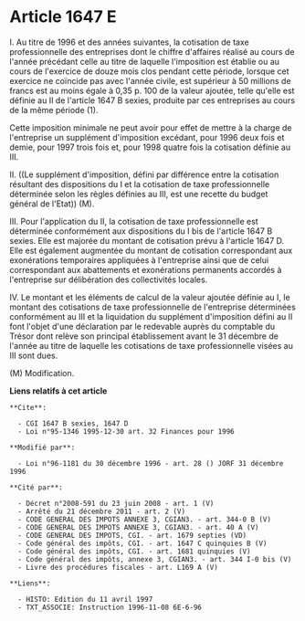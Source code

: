 # Article 1647 E

I. Au titre de 1996 et des années suivantes, la cotisation de taxe professionnelle des entreprises dont le chiffre d'affaires
réalisé au cours de l'année précédant celle au titre de laquelle l'imposition est établie ou au cours de l'exercice de douze
mois clos pendant cette période, lorsque cet exercice ne coïncide pas avec l'année civile, est supérieur à 50 millions de
francs est au moins égale à 0,35 p. 100 de la valeur ajoutée, telle qu'elle est définie au II de l'article 1647 B sexies,
produite par ces entreprises au cours de la même période (1).

Cette imposition minimale ne peut avoir pour effet de mettre à la charge de l'entreprise un supplément d'imposition excédant,
pour 1996 deux fois et demie, pour 1997 trois fois et, pour 1998 quatre fois la cotisation définie au III.

II. ((Le supplément d'imposition, défini par différence entre la cotisation résultant des dispositions du I et la cotisation
de taxe professionnelle déterminée selon les règles définies au III, est une recette du budget général de l'Etat)) (M).

III. Pour l'application du II, la cotisation de taxe professionnelle est déterminée conformément aux dispositions du I bis de
l'article 1647 B sexies. Elle est majorée du montant de cotisation prévu à l'article 1647 D. Elle est également augmentée du
montant de cotisation correspondant aux exonérations temporaires appliquées à l'entreprise ainsi que de celui correspondant
aux abattements et exonérations permanents accordés à l'entreprise sur délibération des collectivités locales.

IV. Le montant et les éléments de calcul de la valeur ajoutée définie au I, le montant des cotisations de taxe
professionnelle de l'entreprise déterminées conformément au III et la liquidation du supplément d'imposition défini au II
font l'objet d'une déclaration par le redevable auprès du comptable du Trésor dont relève son principal établissement avant
le 31 décembre de l'année au titre de laquelle les cotisations de taxe professionnelle visées au III sont dues.

(M) Modification.

**Liens relatifs à cet article**

	**Cite**:

	  - CGI 1647 B sexies, 1647 D
	  - Loi n°95-1346 1995-12-30 art. 32 Finances pour 1996

	**Modifié par**:

	  - Loi n°96-1181 du 30 décembre 1996 - art. 28 () JORF 31 décembre 1996

	**Cité par**:

	  - Décret n°2008-591 du 23 juin 2008 - art. 1 (V)
	  - Arrêté du 21 décembre 2011 - art. 2 (V)
	  - CODE GENERAL DES IMPOTS ANNEXE 3, CGIAN3. - art. 344-0 B (V)
	  - CODE GENERAL DES IMPOTS ANNEXE 3, CGIAN3. - art. 40 A (V)
	  - CODE GENERAL DES IMPOTS, CGI. - art. 1679 septies (VD)
	  - Code général des impôts, CGI. - art. 1647 C quinquies B (V)
	  - Code général des impôts, CGI. - art. 1681 quinquies (V)
	  - Code général des impôts, annexe 3, CGIAN3. - art. 344 I-0 bis (V)
	  - Livre des procédures fiscales - art. L169 A (V)

	**Liens**:

	  - HISTO: Edition du 11 avril 1997
	  - TXT_ASSOCIE: Instruction 1996-11-08 6E-6-96
